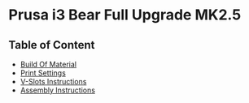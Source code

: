 # Prusa i3 Bear Full Upgrade MK2.5

## Table of Content

* [Build Of Material](bom.md)
* [Print Settings](print_settings.md)
* [V-Slots Instructions](vslots_instructions.md)
* [Assembly Instructions](assembly_instructions.md)